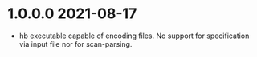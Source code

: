 1.0.0.0 2021-08-17
==================
- hb executable capable of encoding files.  No support for specification via
  input file nor for scan-parsing.
